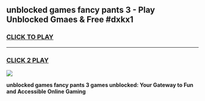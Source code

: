 
## unblocked games fancy pants 3 - Play Unblocked Gmaes & Free #dxkx1
<h3>
<a href="https://news.freeplayer.one?title=unblocked_games_fancy_pants_3&ref=03M">CLICK TO PLAY</a></h3>
<hr>

<h3>
<a href="https://news.freeplayer.one?title=unblocked_games_fancy_pants_3&ref=03M">CLICK 2 PLAY</a>
  
</h3>

<a href="https://news.freeplayer.one?title=unblocked_games_fancy_pants_3&ref=03M"><img src="https://clearcache.store/games.png"></a>


**unblocked games fancy pants 3 games unblocked: Your Gateway to Fun and Accessible Online Gaming**

